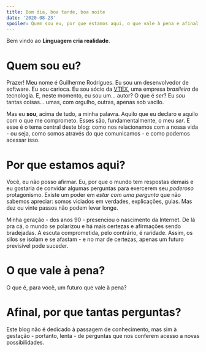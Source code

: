 ```yaml
---
title: Bom dia, boa tarde, boa noite 
date: '2020-08-23'
spoiler: Quem sou eu, por que estamos aqui, o que vale à pena e afinal, por que tantas perguntas?
---
```


Bem vindo ao **Linguagem cria realidade**.

# Quem sou eu?

Prazer! Meu nome é Guilherme Rodrigues. Eu sou um desenvolvedor de software. Eu sou carioca. Eu sou sócio da [VTEX](https://www.vtex.com), uma empresa *brasileira* de tecnologia. E, neste momento, eu sou um... autor? O que é *ser*? Eu *sou* tantas coisas... umas, com orgulho, outras, apenas sob vacilo. 

Mas eu **sou**, acima de tudo, a minha palavra. Aquilo que eu declaro e aquilo com o que me comprometo. Esses são, fundamentalmente, o meu *ser*. E esse é o tema central deste blog: como nos relacionamos com a nossa vida - ou seja, como somos através do que comunicamos - e como podemos acessar isso.

# Por que estamos aqui?

Você, eu não posso afirmar. Eu, por que o mundo tem respostas demais e eu gostaria de convidar algumas perguntas para exercerem seu *poderoso* protagonismo. Existe um poder em *estar com uma pergunta* que não sabemos apreciar: somos viciados em verdades, explicações, guias. Mas dez ou vinte passos não podem levar longe. 

Minha geração - dos anos 90 - presenciou o nascimento da Internet. De lá pra cá, o mundo se polarizou e há mais certezas e afirmações sendo bradejadas. A escuta comprometida, pelo contrário, é raridade. Assim, os silos se isolam e se afastam - e no mar de certezas, apenas um futuro previsível pode suceder.

# O que vale à pena?

O que é, para você, um futuro que vale à pena? 

# Afinal, por que tantas perguntas?

Este blog não é dedicado à passagem de conhecimento, mas sim à gestação - portanto, lenta - de perguntas que nos conferem acesso a novas possibilidades.


<!-- ![Distinguir acontece na ausência - o que foi comunicado mas não dito.](distinguir.png) -->
